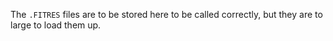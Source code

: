 The `.FITRES` files are to be stored here to be called correctly, but they are to large to load them up.
